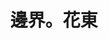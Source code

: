 ---
title: "邊界。花東"
description: "邊界。花東"
layout: shop
keywords:
  - 美食競賽
  - 台灣美食
  - 美食精選
datePublished: "2025-06-30"
dateModified: "2025-07-05"
city: "花蓮縣"
district: "富里鄉"
address: "花蓮縣富里鄉車站街1號"
phone: "0919830588"
geo: "23.176415122334912, 121.24818269263858"
google_map: "https://maps.app.goo.gl/Rbv7n1mMSiiFHMKc6"
footinder: ""
official: "https://www.fulistay.com/"
award:
  - name: "500盤"
    year: "2024"
    entries:
      - dishes:
          - "陳媽媽梅干扣肉"

---